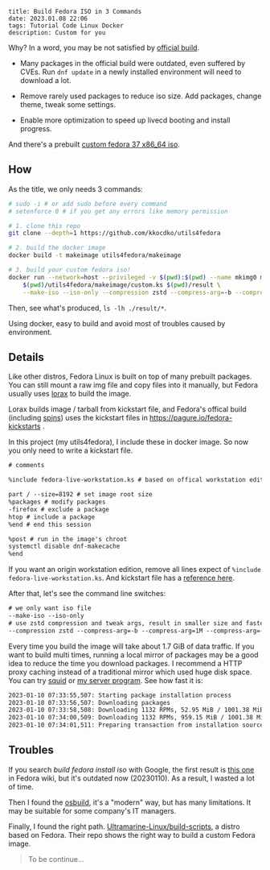 ```
title: Build Fedora ISO in 3 Commands
date: 2023.01.08 22:06
tags: Tutorial Code Linux Docker
description: Custom for you
```

Why? In a word, you may be not satisfied by [official build](https://getfedora.org).

- Many packages in the official build were outdated, even suffered by CVEs. Run `dnf update` in a newly installed environment will need to download a lot.

- Remove rarely used packages to reduce iso size. Add packages, change theme, tweak some settings.

- Enable more optimization to speed up livecd booting and install progress.

And there's a prebuilt [custom fedora 37 x86_64 iso](https://github.com/kkocdko/utils4fedora/releases/tag/0.2.0).

## How

As the title, we only needs 3 commands:

```sh
# sudo -i # or add sudo before every command
# setenforce 0 # if you get any errors like memory permission

# 1. clone this repo
git clone --depth=1 https://github.com/kkocdko/utils4fedora

# 2. build the docker image
docker build -t makeimage utils4fedora/makeimage

# 3. build your custom fedora iso!
docker run --network=host --privileged -v $(pwd):$(pwd) --name mkimg0 makeimage \
    $(pwd)/utils4fedora/makeimage/custom.ks $(pwd)/result \
    --make-iso --iso-only --compression zstd --compress-arg=-b --compress-arg=1M --compress-arg=-Xcompression-level --compress-arg=22
```

Then, see what's produced, `ls -lh ./result/*`.

Using docker, easy to build and avoid most of troubles caused by environment.

## Details

Like other distros, Fedora Linux is built on top of many prebuilt packages. You can still mount a raw img file and copy files into it manually, but Fedora usually uses [lorax](https://github.com/weldr/lorax) to build the image.

Lorax builds image / tarball from kickstart file, and Fedora's offical build (including [spins](https://spins.fedoraproject.org)) uses the kickstart files in <https://pagure.io/fedora-kickstarts> .

In this project (my utils4fedora), I include these in docker image. So now you only need to write a kickstart file.

```txt
# comments

%include fedora-live-workstation.ks # based on offical workstation edition

part / --size=8192 # set image root size
%packages # modify packages
-firefox # exclude a package
htop # include a package
%end # end this session

%post # run in the image's chroot
systemctl disable dnf-makecache
%end
```

If you want an origin workstation edition, remove all lines expect of `%include fedora-live-workstation.ks`. And kickstart file has a [reference here](https://pykickstart.readthedocs.io/en/latest/kickstart-docs.html).

After that, let's see the command line switches:

```txt
# we only want iso file
--make-iso --iso-only
# use zstd compression and tweak args, result in smaller size and faster decompression
--compression zstd --compress-arg=-b --compress-arg=1M --compress-arg=-Xcompression-level --compress-arg=22
```

Every time you build the image will take about 1.7 GiB of data traffic. If you want to build multi times, running a local mirror of packages may be a good idea to reduce the time you download packages. I recommend a HTTP proxy caching instead of a traditional mirror which used huge disk space. You can try [squid](http://www.squid-cache.org) or [my server program](https://github.com/kkocdko/ksite/tree/main/src/units/mirror). See how fast it is:

```txt
2023-01-10 07:33:55,507: Starting package installation process
2023-01-10 07:33:56,507: Downloading packages
2023-01-10 07:33:58,508: Downloading 1132 RPMs, 52.95 MiB / 1001.38 MiB (5%) done.
2023-01-10 07:34:00,509: Downloading 1132 RPMs, 959.15 MiB / 1001.38 MiB (95%) done.
2023-01-10 07:34:01,511: Preparing transaction from installation source
```

## Troubles

If you search _build fedora install iso_ with Google, the first result is [this one](https://fedoraproject.org/wiki/How_to_create_a_Fedora_install_ISO_for_testing) in Fedora wiki, but it's outdated now (20230110). As a result, I wasted a lot of time.

Then I found the [osbuild](https://www.osbuild.org), it's a "modern" way, but has many limitations. It may be suitable for some company's IT managers.

Finally, I found the right path. [Ultramarine-Linux/build-scripts](https://github.com/Ultramarine-Linux/build-scripts), a distro based on Fedora. Their repo shows the right way to build a custom Fedora image.

> To be continue...

<!--
2023-01-09 09:10:00,804: livemedia-creator v37.8-1
2023-01-09 09:10:00,804: selinux is Disabled
2023-01-09 09:10:00,845: disk_img = /tmp/lmc/result0/lmc-disk-y0jbsz9w.img
2023-01-09 09:10:00,845: Using disk size of 4098MiB
2023-01-09 09:10:00,944: Running anaconda.
...
2023-01-09 09:13:12,408: rebuilding boot/initramfs-6.0.7-301.fc37.x86_64.img
2023-01-09 09:13:44,093: Building boot.iso
2023-01-09 09:13:44,125: running x86.tmpl
2023-01-09 09:13:48,903: Disk image erased
2023-01-09 09:13:49,685: SUMMARY
2023-01-09 09:13:49,685: -------
2023-01-09 09:13:49,686: Logs are in /fedora-kickstarts
2023-01-09 09:13:49,686: Results are in /tmp/lmc/result0

2023-01-10 07:33:55,507: Starting package installation process
2023-01-10 07:33:56,507: Downloading packages
2023-01-10 07:33:58,508: Downloading 1132 RPMs, 52.95 MiB / 1001.38 MiB (5%) done.
2023-01-10 07:34:00,509: Downloading 1132 RPMs, 959.15 MiB / 1001.38 MiB (95%) done.
2023-01-10 07:34:01,511: Preparing transaction from installation source

-->

<!--

```txt
[root@klf lmc]# time qemu-kvm -machine q35 -cpu host -smp 4 -m 2G -cdrom boot.xz.iso

real	0m23.687s
user	0m26.720s
sys	0m3.007s
[root@klf lmc]# time qemu-kvm -machine q35 -cpu host -smp 4 -m 2G -cdrom boot.xz.iso

real	0m23.718s
user	0m26.378s
sys	0m2.807s
[root@klf lmc]# time qemu-kvm -machine q35 -cpu host -smp 4 -m 2G -cdrom boot.zstd.iso

real	0m16.845s
user	0m19.251s
sys	0m2.750s
[root@klf lmc]# time qemu-kvm -machine q35 -cpu host -smp 4 -m 2G -cdrom boot.zstd.iso

real	0m16.572s
user	0m18.754s
sys	0m2.653s
[root@klf lmc]# ls -l boot.xz.iso boot.zstd.iso
-rw-r--r--. 1 root root 1093302272 Jan  9 12:48 boot.xz.iso
-rw-r--r--. 1 root root 1118179328 Jan  9 11:32 boot.zstd.iso
```

```sh
cd /tmp/lmc ; rm -rf * ; cp /home/kkocdko/misc/code/utils4fedora/makeimage/custom.test.ks .
docker kill mkimg0 ; docker rm mkimg0
docker run -it --network=host --privileged -v $(pwd):$(pwd) --name mkimg0 makeimage $(pwd)/custom.test.ks $(pwd)/result0 --make-iso --iso-only --compression zstd --compress-arg=-b --compress-arg=1M --compress-arg=-Xcompression-level --compress-arg=1

qemu-kvm -machine q35 -device qemu-xhci -device usb-tablet -cpu host -smp 4 -m 2G -cdrom /tmp/lmc/result0/boot.iso

docker cp mkimg0:/fedora-kickstarts/makeimage.ks ./mk.ks

LiveOS_rootfs

noxattrs is not bootable

docker run --network=host --privileged -v $(pwd):$(pwd) --name makeimage-0-0 -it --entrypoint /bin/bash makeimage-0

sudo docker run --network=host --privileged -v $(pwd):$(pwd) --name makeimage-0 -it --entrypoint /bin/bash makeimage

46.71 MB iwlax2xx-firmware

# --squashfs-only cause systemd-resolved failed
# --squashfs-only --anaconda-arg --compression lz4 --compress-arg=
# -processors 1
# -no-recovery -b 1M -Xdict-size 1M -Xbcj x86
# echo y | sudo docker container prune
# --env HTTP_PROXY=http://192.168.43.82/ --env HTTPS_PROXY=http://192.168.43.82/
vi /etc/docker/daemon.json

#!/bin/sh

exit

# ==============================

sudo sh -c "systemctl kill docker && rm -rf /tmp/docker && systemctl start docker"
sudo docker run --network=host --hostname docker --name makeimage --privileged=true --cap-add=SYS_ADMIN -d fedora:37 tail -f /dev/null
sudo docker exec -it makeimage bash

sudo livemedia-creator \
    --make-iso \
    --no-virt \
    --resultdir ./result \
    --ks makeimage.ks \
    --logfile livemedia-creator.log \
    --fs-label ultramarine-G-x86_64 \
    --project 'Ultramarine Linux' \
    --releasever 37 \
    --release 1.0 \
    --iso-only \
    --iso-name aa.iso

# sudo livemedia-creator --make-tar --no-virt --resultdir build/image --ks build/docker-minimal-flattened.ks --logfile build/logs/livemedia-creator.log --fs-label ultramarine-D-x86_64 --project Ultramarine Linux --releasever 37 --isfinal --release 1.0 --variant docker-minimal --image-name ultramarine-docker.tar.xz --nomacboot

# ==============================

export DOCKER_BUILDKIT=1

curl -o miniserve -L https://github.com/svenstaro/miniserve/releases/download/v0.22.0/miniserve-0.22.0-x86_64-unknown-linux-musl


```

```json
{
  "data-root": "/tmp/docker",
  "registry-mirrors": ["http://hub-mirror.c.163.com"],
  "registry-mirrors": ["https://docker.mirrors.ustc.edu.cn/"]
}
```

## Troubleshooting

- livemedia-creator throws `Command '['losetup', ...]' returned non-zero ...`:

This is because the `/dev/loop0` was t

```sh
killall anaconda
rm -rf /var/run/anaconda.pid
rm -rf lmc-result
```

- livemedia-creator throws `Command '['unshare', ...]' returned non-zero ...`:

Just restart the container.

https://mirrors.fedoraproject.org/mirrorlist?repo=updates-released-f37&arch=x86_64
https://mirrors.fedoraproject.org/mirrorlist?repo=fedora-37&arch=x86_64
https://github.com/plougher/squashfs-tools/blob/master/USAGE

-->

<!--

## Links

```
https://bugzilla.redhat.com/show_bug.cgi?id=1135475

https://fedoraproject.org/wiki/How_to_create_a_Fedora_install_ISO_for_testing
https://koji.fedoraproject.org/koji/
https://docs.fedoraproject.org/en-US/quick-docs/creating-and-using-a-live-installation-image/#proc_creating-and-using-live-cd
https://cloud-atlas.readthedocs.io/zh_CN/latest/docker/init/docker_systemd.html#id2
https://github.com/robertdebock/docker-fedora-systemd
https://serverfault.com/questions/607769/running-systemd-inside-a-docker-container-arch-linux
https://medium.com/swlh/docker-and-systemd-381dfd7e4628
https://github.com/kheshav/dockerSystemctl/blob/master/runDocker.sh
https://hub.docker.com/r/jrei/systemd-ubuntu
https://fedoraproject.org/wiki/Livemedia-creator-_How_to_create_and_use_a_Live_CD
https://weldr.io/lorax/livemedia-creator.html
https://ask.fedoraproject.org/t/help-creating-fedora-live-cd-with-a-standard-kickstart-file/11258/13
https://fedoraproject.org/wiki/Remix
https://pykickstart.readthedocs.io/en/latest/kickstart-docs.html
https://pagure.io/fedora-kickstarts/c/879a7d74092f9d324d9488f981cab625f557d6b4?branch=main
https://ask.fedoraproject.org/t/difference-between-gnome-desktop-and-workstation-product-enviroment/1269
https://koji.fedoraproject.org/koji/taskinfo?taskID=61781551
https://github.com/minimization/content-resolver-input
https://mirrors.ustc.edu.cn/help/fedora.html
https://mirrors.tuna.tsinghua.edu.cn/help/fedora/
https://docs.docker.com/engine/reference/builder/
https://github.com/codespaces
https://koji.fedoraproject.org/koji/tasks?start=100&state=all&view=flat&method=createImage&order=-id
https://blog.sigma-star.at/post/2022/07/squashfs-erofs/
https://weldr.io/lorax/livemedia-creator.html#using-a-proxy-with-repos
https://weldr.io/lorax/image-minimizer.html
https://fedoraproject.org/wiki/Changes/OptimizeSquashFS
https://pykickstart.readthedocs.io/en/latest/kickstart-docs.html#url
https://unix.stackexchange.com/questions/103926/kickstart-copy-file-to-new-system
https://access.redhat.com/discussions/6978850
```
-->
